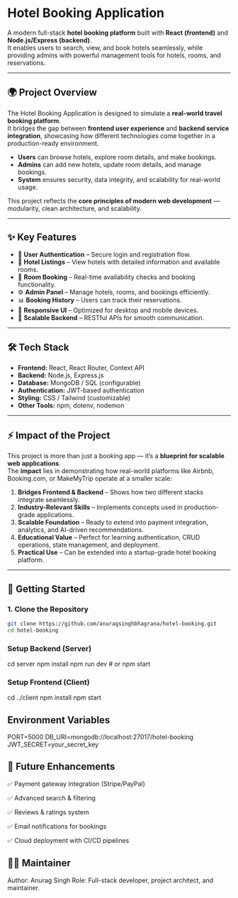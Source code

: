 # Hotel Booking Application

A modern full-stack **hotel booking platform** built with **React (frontend)** and **Node.js/Express (backend)**.  
It enables users to search, view, and book hotels seamlessly, while providing admins with powerful management tools for hotels, rooms, and reservations.

---

## 🌍 Project Overview

The Hotel Booking Application is designed to simulate a **real-world travel booking platform**.  
It bridges the gap between **frontend user experience** and **backend service integration**, showcasing how different technologies come together in a production-ready environment.

- **Users** can browse hotels, explore room details, and make bookings.  
- **Admins** can add new hotels, update room details, and manage bookings.  
- **System** ensures security, data integrity, and scalability for real-world usage.  

This project reflects the **core principles of modern web development** — modularity, clean architecture, and scalability.

---

## ✨ Key Features

- 🔑 **User Authentication** – Secure login and registration flow.  
- 🏨 **Hotel Listings** – View hotels with detailed information and available rooms.  
- 📅 **Room Booking** – Real-time availability checks and booking functionality.  
- ⚙️ **Admin Panel** – Manage hotels, rooms, and bookings efficiently.  
- 📊 **Booking History** – Users can track their reservations.  
- 📱 **Responsive UI** – Optimized for desktop and mobile devices.  
- 🚀 **Scalable Backend** – RESTful APIs for smooth communication.  

---

## 🛠️ Tech Stack

- **Frontend:** React, React Router, Context API  
- **Backend:** Node.js, Express.js  
- **Database:** MongoDB / SQL (configurable)  
- **Authentication:** JWT-based authentication  
- **Styling:** CSS / Tailwind (customizable)  
- **Other Tools:** npm, dotenv, nodemon  

---

## ⚡ Impact of the Project

This project is more than just a booking app — it’s a **blueprint for scalable web applications**.  
The **impact** lies in demonstrating how real-world platforms like Airbnb, Booking.com, or MakeMyTrip operate at a smaller scale:

1. **Bridges Frontend & Backend** – Shows how two different stacks integrate seamlessly.  
2. **Industry-Relevant Skills** – Implements concepts used in production-grade applications.  
3. **Scalable Foundation** – Ready to extend into payment integration, analytics, and AI-driven recommendations.  
4. **Educational Value** – Perfect for learning authentication, CRUD operations, state management, and deployment.  
5. **Practical Use** – Can be extended into a startup-grade hotel booking platform.  

---

## 🚀 Getting Started

### 1. Clone the Repository
```bash
git clone https://github.com/anuragsinghbhagrana/hotel-booking.git
cd hotel-booking
```
### Setup Backend (Server)
cd server
npm install
npm run dev   # or npm start

### Setup Frontend (Client)
cd ../client
npm install
npm start

## Environment Variables
PORT=5000
DB_URI=mongodb://localhost:27017/hotel-booking
JWT_SECRET=your_secret_key

## 📌 Future Enhancements
✅ Payment gateway integration (Stripe/PayPal)

✅ Advanced search & filtering

✅ Reviews & ratings system

✅ Email notifications for bookings

✅ Cloud deployment with CI/CD pipelines

## 👨‍💻 Maintainer
Author: Anurag Singh
Role: Full-stack developer, project architect, and maintainer.
